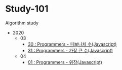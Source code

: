 # Study-101
Algorithm study

- 2020
    - 03
        - [30 : Programmers - 피보나치 수(Javascript)](https://github.com/Whis-dev/study-101/blob/master/2020/03/(30)Programmers-%ED%94%BC%EB%B3%B4%EB%82%98%EC%B9%98%EC%88%98.md)
        - [31 : Programmers - 가장 큰 수(Javascript)](https://github.com/Whis-dev/study-101/blob/master/2020/03/(31)Programmers-%EA%B0%80%EC%9E%A5%ED%81%B0%EC%88%98.md)
    - 04
        - [01 : Programmers - 위장(Javascript)](https://github.com/Whis-dev/study-101/blob/master/2020/04/(01)Programmers-%EC%9C%84%EC%9E%A5.md)